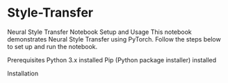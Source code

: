 # Style-Transfer
Neural Style Transfer Notebook Setup and Usage
This notebook demonstrates Neural Style Transfer using PyTorch. Follow the steps below to set up and run the notebook.

Prerequisites
Python 3.x installed
Pip (Python package installer) installed

Installation

